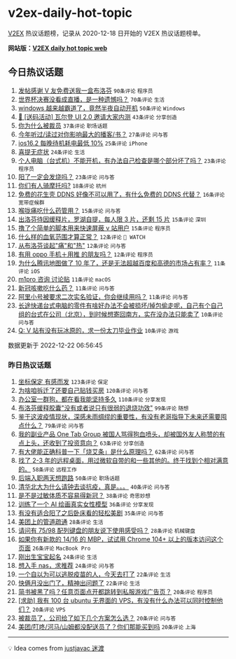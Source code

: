 # v2ex-daily-hot-topic

[V2EX](https://www.v2ex.com/) 热议话题榜，记录从 2020-12-18 日开始的 V2EX 热议话题榜单。

**网站版：[V2EX daily hot topic web](https://boojack.github.io/v2ex-daily-hot-topic-web/)**

## 今日热议话题

<!-- TODAY BEGIN -->

1. [发帖感谢 V 友免费送我一盒布洛芬](https://www.v2ex.com/t/904082) `90条评论` `程序员`
1. [世界杯决赛没看成直播，是一种遗憾吗？](https://www.v2ex.com/t/904053) `70条评论` `生活`
1. [windows 越来越霸道了，竟然半夜自动开机](https://www.v2ex.com/t/904068) `50条评论` `Windows`
1. [🎁 [送码活动] 瓦尔登 UI 2.0 邀请大家内测](https://www.v2ex.com/t/904060) `43条评论` `分享创造`
1. [你为什么被裁员](https://www.v2ex.com/t/904066) `37条评论` `职场话题`
1. [今年听过/读过对你影响最大的播客/书？](https://www.v2ex.com/t/904057) `27条评论` `问与答`
1. [ios16.2 每晚待机耗电最低 10%](https://www.v2ex.com/t/904054) `25条评论` `iPhone`
1. [喜提无症状](https://www.v2ex.com/t/904055) `24条评论` `生活`
1. [个人电脑（台式机）不能开机，有办法自己检查是哪个部分坏了吗？](https://www.v2ex.com/t/904091) `23条评论` `程序员`
1. [阳了一定会发烧吗？](https://www.v2ex.com/t/904061) `23条评论` `问与答`
1. [你们有人骑摩托吗?](https://www.v2ex.com/t/904059) `18条评论` `杭州`
1. [免费的花生壳 DDNS 好像不可以用了，有什么免费的 DDNS 代替？](https://www.v2ex.com/t/904063) `16条评论` `宽带症候群`
1. [喉咙痛吃什么药管用？](https://www.v2ex.com/t/904100) `15条评论` `问与答`
1. [出洛芬待因缓释片，罗湖自提，每人限 3 片，还剩 15 片](https://www.v2ex.com/t/904093) `15条评论` `深圳`
1. [撸了个简单的脚本用来快速屏蔽 v 站用户](https://www.v2ex.com/t/904085) `15条评论` `程序员`
1. [什么样的血氧范围才算正常？](https://www.v2ex.com/t/904103) `12条评论` ` WATCH`
1. [从布洛芬谈起"痛"和"热"](https://www.v2ex.com/t/904079) `12条评论` `问与答`
1. [有用 oppo 手机＋用推 的朋友吗？](https://www.v2ex.com/t/904046) `12条评论` `程序员`
1. [为什么腾讯地图做了 10 年了，还是无法超越百度和高德的市场占有率？](https://www.v2ex.com/t/904078) `11条评论` `iOS`
1. [m1pro 咨询 讨论贴](https://www.v2ex.com/t/904074) `11条评论` `macOS`
1. [新冠咳嗽吃什么药？](https://www.v2ex.com/t/904065) `11条评论` `问与答`
1. [阿里小号被要求二次实名验证，你会继续用吗？](https://www.v2ex.com/t/904043) `11条评论` `问与答`
1. [长途快递台式电脑的零件有啥好办法不会被损坏/掉包偷走呢，自己有个自己组的台式在公司（北京），到时候想寄回南方，实在没办法只能卖了](https://www.v2ex.com/t/904081) `10条评论` `问与答`
1. [Q: V 站有没有玩冰原的，求一份太刀毕业作业](https://www.v2ex.com/t/904048) `10条评论` `游戏`

数据更新于 2022-12-22 06:56:45

<!-- TODAY END -->

### 昨日热议话题

<!-- YESTERDAY BEGIN -->

1. [坐标保定 有感而发](https://www.v2ex.com/t/903884) `123条评论` `保定`
1. [为啥咱拆迁了还要自己贴钱买房](https://www.v2ex.com/t/903844) `120条评论` `问与答`
1. [办公室一群狗，都在看我能坚持多久](https://www.v2ex.com/t/903940) `110条评论` `分享发现`
1. [布洛芬缓释胶囊"没有或者说只有很弱的退烧功效"](https://www.v2ex.com/t/903931) `99条评论` `随想`
1. [鉴于这波疫情现状，深感未雨绸缪的重要性，有没有老哥指导下未来还需要囤点什么？](https://www.v2ex.com/t/903868) `79条评论` `问与答`
1. [我的副业产品 One Tab Group 被国人骂得狗血喷头，却被国外友人称赞的有点上头，还收到了投资意向？](https://www.v2ex.com/t/903859) `63条评论` `分享创造`
1. [有大佬能正确科普一下「烧艾条」是什么原理吗？](https://www.v2ex.com/t/903909) `62条评论` `问与答`
1. [找了 2-3 年的远程桌面，用过微软自带的和一些其他的。终于找到个相对满意的。](https://www.v2ex.com/t/903853) `58条评论` `远程工作`
1. [后端入职两天想跑路](https://www.v2ex.com/t/903903) `50条评论` `职场话题`
1. [清华北大为什么请钟去谈抗疫，真是。。。](https://www.v2ex.com/t/903987) `40条评论` `问与答`
1. [是不是过敏体质不容易得新冠？](https://www.v2ex.com/t/903860) `38条评论` `奇思妙想`
1. [训练了一个 AI 绘画真实女性模型](https://www.v2ex.com/t/903861) `36条评论` `分享发现`
1. [有没有适合阳了之后卧床看的轻松美剧](https://www.v2ex.com/t/903950) `35条评论` `问与答`
1. [美团上的管道疏通](https://www.v2ex.com/t/903927) `28条评论` `生活`
1. [请问有 75/98 配列键盘的朋友说下使用感受吗？](https://www.v2ex.com/t/903843) `28条评论` `机械键盘`
1. [如果你有新款的 14/16 的 MBP，试试用 Chrome 104+ 以上的版本访问这个页面](https://www.v2ex.com/t/903955) `26条评论` `MacBook Pro`
1. [刚出生宝宝起名](https://www.v2ex.com/t/904018) `24条评论` `生活`
1. [想入手 nas，求推荐](https://www.v2ex.com/t/903852) `24条评论` `问与答`
1. [一个自以为可以逃脱疫苗的人，今天去打了](https://www.v2ex.com/t/903953) `22条评论` `生活`
1. [快俩月没出门了，精神出问题了](https://www.v2ex.com/t/903874) `22条评论` `生活`
1. [简书被黑了吗？任意页面点开都跳转到私服游戏广告页？](https://www.v2ex.com/t/904008) `20条评论` `程序员`
1. [[求助] 我有 100 台 ubuntu 无界面的 VPS，有没有什么办法可以同时控制他们？](https://www.v2ex.com/t/903966) `20条评论` `VPS`
1. [被裁员了，公司给了如下几个方案怎么选？](https://www.v2ex.com/t/903918) `20条评论` `问与答`
1. [美团/叮咚/河马/山姆都没配送员了？你们那能买到吗](https://www.v2ex.com/t/903902) `20条评论` `上海`

<!-- YESTERDAY END -->

---

💡 Idea comes from [justjavac 迷渡](https://github.com/justjavac/)
